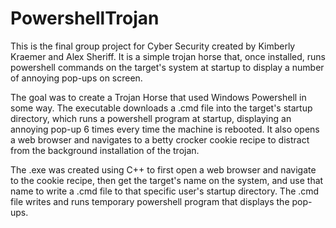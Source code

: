 # PowershellTrojan
This is the final group project for Cyber Security created by Kimberly Kraemer and Alex Sheriff. It is a simple trojan horse that, once installed, runs powershell commands on the target's system at startup to display a number of annoying pop-ups on screen.

The goal was to create a Trojan Horse that used Windows Powershell in some way. The executable downloads a .cmd file into the target's startup directory, which runs a powershell program at startup, displaying an annoying pop-up 6 times every time the machine is rebooted. It also opens a web browser and navigates to a betty crocker cookie recipe to distract from the background installation of the trojan. 

The .exe was created using C++ to first open a web browser and navigate to the cookie recipe, then get the target's name on the system, and use that name to write a .cmd file to that specific user's startup directory. The .cmd file writes and runs temporary powershell program that displays the pop-ups. 

